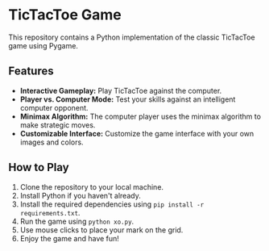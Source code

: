 # TicTacToe Game

This repository contains a Python implementation of the classic TicTacToe game using Pygame.

## Features

- **Interactive Gameplay:** Play TicTacToe against the computer.
- **Player vs. Computer Mode:** Test your skills against an intelligent computer opponent.
- **Minimax Algorithm:** The computer player uses the minimax algorithm to make strategic moves.
- **Customizable Interface:** Customize the game interface with your own images and colors.

## How to Play

1. Clone the repository to your local machine.
2. Install Python if you haven't already.
3. Install the required dependencies using `pip install -r requirements.txt`.
4. Run the game using `python xo.py`.
5. Use mouse clicks to place your mark on the grid.
6. Enjoy the game and have fun!
